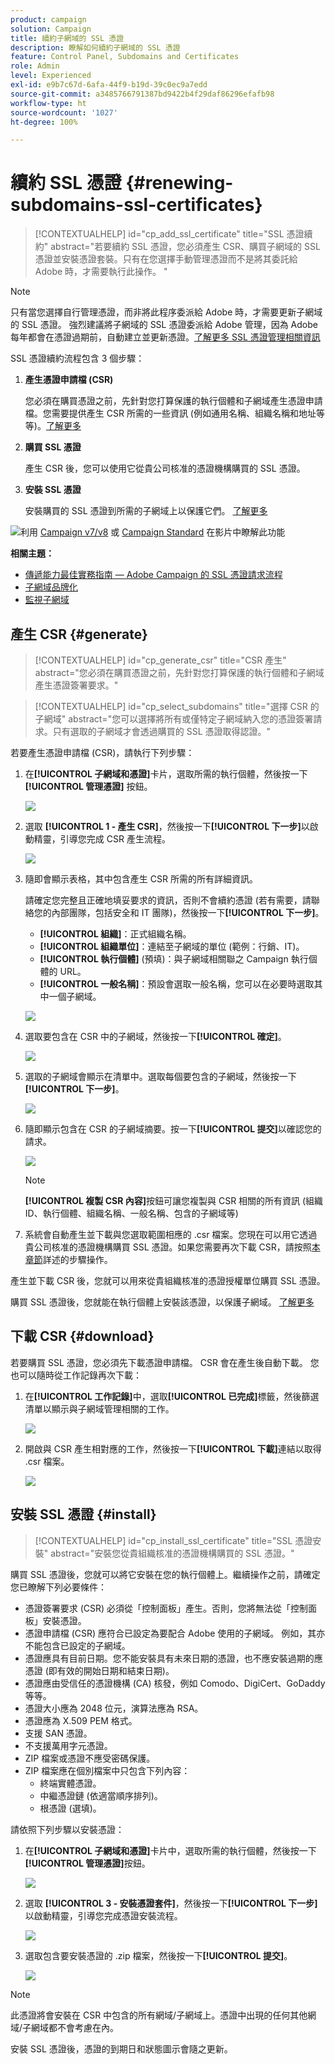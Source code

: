 ```yaml
---
product: campaign
solution: Campaign
title: 續約子網域的 SSL 憑證
description: 瞭解如何續約子網域的 SSL 憑證
feature: Control Panel, Subdomains and Certificates
role: Admin
level: Experienced
exl-id: e9b7c67d-6afa-44f9-b19d-39c0ec9a7edd
source-git-commit: a3485766791387bd9422b4f29daf86296efafb98
workflow-type: ht
source-wordcount: '1027'
ht-degree: 100%

---
```


# 續約 SSL 憑證 {#renewing-subdomains-ssl-certificates}

>[!CONTEXTUALHELP]
>id="cp_add_ssl_certificate"
>title="SSL 憑證續約"
>abstract="若要續約 SSL 憑證，您必須產生 CSR、購買子網域的 SSL 憑證並安裝憑證套裝。只有在您選擇手動管理憑證而不是將其委託給 Adobe 時，才需要執行此操作。 "

>[!NOTE]
>
>只有當您選擇自行管理憑證，而非將此程序委派給 Adobe 時，才需要更新子網域的 SSL 憑證。 強烈建議將子網域的 SSL 憑證委派給 Adobe 管理，因為 Adobe 每年都會在憑證過期前，自動建立並更新憑證。[了解更多 SSL 憑證管理相關資訊](monitoring-ssl-certificates.md#management)

SSL 憑證續約流程包含 3 個步驟：

1. **產生憑證申請檔 (CSR)**

   您必須在購買憑證之前，先針對您打算保護的執行個體和子網域產生憑證申請檔。您需要提供產生 CSR 所需的一些資訊 (例如通用名稱、組織名稱和地址等等)。[了解更多](#generate)

1. **購買 SSL 憑證**

   產生 CSR 後，您可以使用它從貴公司核准的憑證機構購買的 SSL 憑證。

1. **安裝 SSL 憑證**

   安裝購買的 SSL 憑證到所需的子網域上以保護它們。 [了解更多](#install)

![](assets/do-not-localize/how-to-video.png)利用 [Campaign v7/v8](https://experienceleague.adobe.com/docs/campaign-classic-learn/control-panel/subdomains-and-certificates/adding-ssl-certificates.html?lang=zh-Hant) 或 [Campaign Standard](https://experienceleague.adobe.com/docs/campaign-standard-learn/control-panel/subdomains-and-certificates/adding-ssl-certificates.html?lang=zh-Hant) 在影片中瞭解此功能

**相關主題：**

* [傳遞能力最佳實務指南 — Adobe Campaign 的 SSL 憑證請求流程](https://experienceleague.adobe.com/docs/deliverability-learn/deliverability-best-practice-guide/additional-resources/campaign/ac-ssl-certificate-request.html?lang=zh-Hant)
* [子網域品牌化](../../subdomains-certificates/using/subdomains-branding.md)
* [監視子網域](../../subdomains-certificates/using/monitoring-subdomains.md)

## 產生 CSR {#generate}

>[!CONTEXTUALHELP]
>id="cp_generate_csr"
>title="CSR 產生"
>abstract="您必須在購買憑證之前，先針對您打算保護的執行個體和子網域產生憑證簽署要求。"

>[!CONTEXTUALHELP]
>id="cp_select_subdomains"
>title="選擇 CSR 的子網域"
>abstract="您可以選擇將所有或僅特定子網域納入您的憑證簽署請求。只有選取的子網域才會透過購買的 SSL 憑證取得認證。"

若要產生憑證申請檔 (CSR)，請執行下列步驟：

1. 在&#x200B;**[!UICONTROL 子網域和憑證]**&#x200B;卡片，選取所需的執行個體，然後按一下&#x200B;**[!UICONTROL 管理憑證]** 按鈕。

   ![](assets/renewal1.png)

1. 選取 **[!UICONTROL 1 - 產生 CSR]**，然後按一下&#x200B;**[!UICONTROL 下一步]**&#x200B;以啟動精靈，引導您完成 CSR 產生流程。

   ![](assets/renewal2.png)

1. 隨即會顯示表格，其中包含產生 CSR 所需的所有詳細資訊。

   請確定您完整且正確地填妥要求的資訊，否則不會續約憑證 (若有需要，請聯絡您的內部團隊，包括安全和 IT 團隊)，然後按一下&#x200B;**[!UICONTROL 下一步]**。

   * **[!UICONTROL 組織]**：正式組織名稱。
   * **[!UICONTROL 組織單位]**：連結至子網域的單位 (範例：行銷、IT)。
   * **[!UICONTROL 執行個體]** (預填)：與子網域相關聯之 Campaign 執行個體的 URL。
   * **[!UICONTROL 一般名稱]**：預設會選取一般名稱，您可以在必要時選取其中一個子網域。

   ![](assets/renewal3.png)

1. 選取要包含在 CSR 中的子網域，然後按一下&#x200B;**[!UICONTROL 確定]**。

   ![](assets/renewal4.png)

1. 選取的子網域會顯示在清單中。選取每個要包含的子網域，然後按一下&#x200B;**[!UICONTROL 下一步]**。

   ![](assets/renewal5.png)

1. 隨即顯示包含在 CSR 的子網域摘要。按一下&#x200B;**[!UICONTROL 提交]**&#x200B;以確認您的請求。

   ![](assets/renewal6.png)

   >[!NOTE]
   >
   >**[!UICONTROL 複製 CSR 內容]**&#x200B;按鈕可讓您複製與 CSR 相關的所有資訊 (組織 ID、執行個體、組織名稱、一般名稱、包含的子網域等)

1. 系統會自動產生並下載與您選取範圍相應的 .csr 檔案。您現在可以用它透過貴公司核准的憑證機構購買 SSL 憑證。如果您需要再次下載 CSR，請按照[本章節](#download)詳述的步驟操作。

產生並下載 CSR 後，您就可以用來從貴組織核准的憑證授權單位購買 SSL 憑證。

購買 SSL 憑證後，您就能在執行個體上安裝該憑證，以保護子網域。 [了解更多](#install)

## 下載 CSR {#download}

若要購買 SSL 憑證，您必須先下載憑證申請檔。 CSR 會在產生後自動下載。 您也可以隨時從工作記錄再次下載：

1. 在&#x200B;**[!UICONTROL 工作記錄]**&#x200B;中，選取&#x200B;**[!UICONTROL 已完成]**&#x200B;標籤，然後篩選清單以顯示與子網域管理相關的工作。

   ![](assets/renewal-download.png)

1. 開啟與 CSR 產生相對應的工作，然後按一下&#x200B;**[!UICONTROL 下載]**&#x200B;連結以取得 .csr 檔案。

   ![](assets/renewal-download-button.png)

## 安裝 SSL 憑證 {#install}

>[!CONTEXTUALHELP]
>id="cp_install_ssl_certificate"
>title="SSL 憑證安裝"
>abstract="安裝您從貴組織核准的憑證機構購買的 SSL 憑證。"

購買 SSL 憑證後，您就可以將它安裝在您的執行個體上。繼續操作之前，請確定您已瞭解下列必要條件：

* 憑證簽署要求 (CSR) 必須從「控制面板」產生。否則，您將無法從「控制面板」安裝憑證。
* 憑證申請檔 (CSR) 應符合已設定為要配合 Adobe 使用的子網域。 例如，其亦不能包含已設定的子網域。
* 憑證應具有目前日期。您不能安裝具有未來日期的憑證，也不應安裝過期的應憑證 (即有效的開始日期和結束日期)。
* 憑證應由受信任的憑證機構 (CA) 核發，例如 Comodo、DigiCert、GoDaddy 等等。
* 憑證大小應為 2048 位元，演算法應為 RSA。
* 憑證應為 X.509 PEM 格式。
* 支援 SAN 憑證。
* 不支援萬用字元憑證。
* ZIP 檔案或憑證不應受密碼保護。
* ZIP 檔案應在個別檔案中只包含下列內容：
   * 終端實體憑證。
   * 中繼憑證鏈 (依適當順序排列)。
   * 根憑證 (選填)。

請依照下列步驟以安裝憑證：

1. 在&#x200B;**[!UICONTROL 子網域和憑證]**&#x200B;卡片中，選取所需的執行個體，然後按一下&#x200B;**[!UICONTROL 管理憑證]**&#x200B;按鈕。

   ![](assets/renewal1.png)

1. 選取 **[!UICONTROL 3 - 安裝憑證套件]**，然後按一下&#x200B;**[!UICONTROL 下一步]**&#x200B;以啟動精靈，引導您完成憑證安裝流程。

   ![](assets/install1.png)

1. 選取包含要安裝憑證的 .zip 檔案，然後按一下&#x200B;**[!UICONTROL 提交]**。

   ![](assets/install2.png)

>[!NOTE]
>
>此憑證將會安裝在 CSR 中包含的所有網域/子網域上。憑證中出現的任何其他網域/子網域都不會考慮在內。

安裝 SSL 憑證後，憑證的到期日和狀態圖示會隨之更新。
